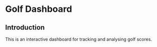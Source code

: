 # Golf Dashboard

## Introduction

This is an interactive dashboard for tracking and analysing golf scores. 
